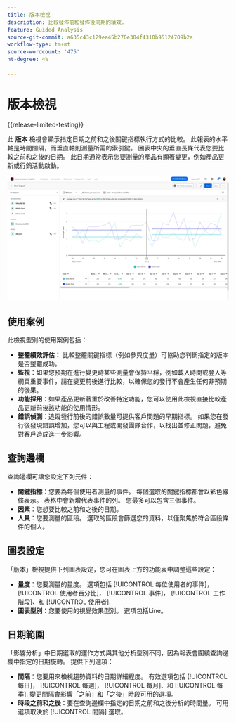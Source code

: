 ```yaml
---
title: 版本檢視
description: 比較發佈前和發佈後同期的績效.
feature: Guided Analysis
source-git-commit: a635c43c129ea45b270e304f4310b95124709b2a
workflow-type: tm+mt
source-wordcount: '475'
ht-degree: 4%

---
```


# 版本檢視

{{release-limited-testing}}

此 **版本** 檢視會顯示指定日期之前和之後關鍵指標執行方式的比較。 此報表的水平軸是時間間隔，而垂直軸則測量所需的索引鍵。 圖表中央的垂直長條代表您要比較之前和之後的日期。 此日期通常表示您要測量的產品有顯著變更，例如產品更新或行銷活動啟動。

![版本](../assets/release.png)

## 使用案例

此檢視型別的使用案例包括：

* **整體績效評估：** 比較整體關鍵指標（例如參與度量）可協助您判斷指定的版本是否整體成功。
* **監視**：如果您預期在進行變更時某些測量會保持平穩，例如載入時間或登入等網頁重要事件，請在變更前後進行比較，以確保您的發行不會產生任何非預期的後果。
* **功能採用**：如果產品更新著重於改善特定功能，您可以使用此檢視直接比較產品更新前後該功能的使用情形。
* **錯誤偵測**：追蹤發行前後的錯誤數量可提供客戶問題的早期指標。 如果您在發行後發現錯誤增加，您可以與工程或開發團隊合作，以找出並修正問題，避免對客戶造成進一步影響。

## 查詢邊欄

查詢邊欄可讓您設定下列元件：

* **關鍵指標**：您要為每個使用者測量的事件。 每個選取的關鍵指標都會以彩色線條表示。 表格中會新增代表事件的列。 您最多可以包含三個事件。
* **因素**：您想要比較之前和之後的日期。
* **人員**：您要測量的區段。 選取的區段會篩選您的資料，以僅聚焦於符合區段條件的個人。

## 圖表設定

「版本」檢視提供下列圖表設定，您可在圖表上方的功能表中調整這些設定：

* **量度**：您要測量的量度。 選項包括 [!UICONTROL 每位使用者的事件]， [!UICONTROL 使用者百分比]， [!UICONTROL 事件]， [!UICONTROL 工作階段]、和 [!UICONTROL 使用者].
* **圖表型別**：您要使用的視覺效果型別。 選項包括Line。

## 日期範圍

「影響分析」中日期選取的運作方式與其他分析型別不同，因為報表會圍繞查詢邊欄中指定的日期旋轉。 提供下列選項：

* **間隔**：您要用來檢視趨勢資料的日期詳細程度。 有效選項包括 [!UICONTROL 每日]， [!UICONTROL 每週]， [!UICONTROL 每月]、和 [!UICONTROL 每季]. 變更間隔會影響「之前」和「之後」時段可用的選項。
* **時段之前和之後**：要在查詢邊欄中指定的日期之前和之後分析的時間量。 可用選項取決於 [!UICONTROL 間隔] 選取。
